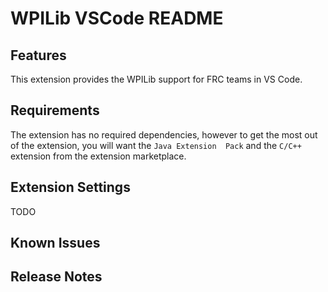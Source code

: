 # WPILib VSCode README

## Features

This extension provides the WPILib support for FRC teams in VS Code.

## Requirements

The extension has no required dependencies, however to get the most out of the extension, you will want the `Java Extension  Pack` and the `C/C++` extension from the extension marketplace.

## Extension Settings

TODO

## Known Issues

## Release Notes

